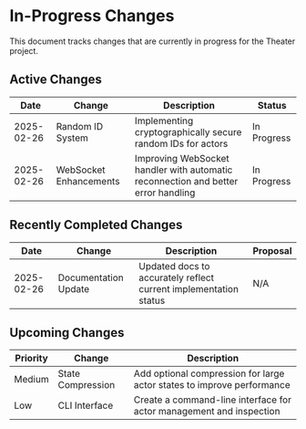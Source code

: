 # In-Progress Changes

This document tracks changes that are currently in progress for the Theater project.

## Active Changes

| Date | Change | Description | Status |
|------|--------|-------------|--------|
| 2025-02-26 | Random ID System | Implementing cryptographically secure random IDs for actors | In Progress |
| 2025-02-26 | WebSocket Enhancements | Improving WebSocket handler with automatic reconnection and better error handling | In Progress |

## Recently Completed Changes

| Date | Change | Description | Proposal |
|------|--------|-------------|----------|
| 2025-02-26 | Documentation Update | Updated docs to accurately reflect current implementation status | N/A |

## Upcoming Changes

| Priority | Change | Description |
|----------|--------|-------------|
| Medium | State Compression | Add optional compression for large actor states to improve performance |
| Low | CLI Interface | Create a command-line interface for actor management and inspection |
